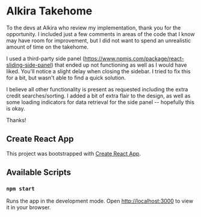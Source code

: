 # Alkira Takehome

To the devs at Alkira who review my implementation, thank you for the opportunity. I included just a few comments in areas of the code that I know may have room for improvement, but I did not want to spend an unrealistic amount of time on the takehome.

I used a third-party side panel (https://www.npmjs.com/package/react-sliding-side-panel) that ended up not functioning as well as I would have liked. You'll notice a slight delay when closing the sidebar. I tried to fix this for a bit, but wasn't able to find a quick solution.

I believe all other functionality is present as requested including the extra credit searches/sorting. I added a bit of extra flair to the design, as well as some loading indicators for data retrieval for the side panel -- hopefully this is okay.


Thanks!



## Create React App

This project was bootstrapped with [Create React App](https://github.com/facebook/create-react-app).

## Available Scripts


### `npm start`

Runs the app in the development mode.
Open [http://localhost:3000](http://localhost:3000) to view it in your browser.
